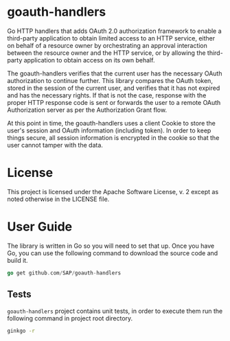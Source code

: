 # goauth-handlers

Go HTTP handlers that adds OAuth 2.0 authorization framework to enable a third-party
application to obtain limited access to an HTTP service, either on behalf of a resource
owner by orchestrating an approval interaction between the resource owner and the HTTP
service, or by allowing the third-party application to obtain access on its own behalf.

The goauth-handlers verifies that the current user has the necessary OAuth authorization to continue further.
This library compares the OAuth token, stored in the session of the current user, and verifies that it has not
expired and has the necessary rights. If that is not the case, response with the proper HTTP response code is
sent or forwards the user to a remote OAuth Authorization server as per the Authorization Grant flow.

At this point in time, the goauth-handlers uses a client Cookie to store the user's session and OAuth information
(including token). In order to keep things secure, all session information is encrypted in the cookie so
that the user cannot tamper with the data.

# License
This project is licensed under the Apache Software License, v. 2 except as noted otherwise in the LICENSE file.

# User Guide

The library is written in Go so you will need to set that up. Once you have Go, you can use the following command to download the source code and build it.

```go
go get github.com/SAP/goauth-handlers
```

## Tests

`goauth-handlers` project contains unit tests, in order to execute them run the following command in project root directory.

```bash
ginkgo -r
```
